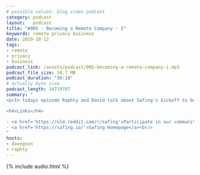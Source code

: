```yaml
---
# possible values: blog video podcast
category: podcast
layout:   podcast
title: "#005 - Becoming a Remote Company - I"
keywords: remote privacy business
date: 2019-10-12
tags:
- remote
- privacy
- business
podcast_link: /assets/podcast/005-becoming-a-remote-company-i.mp3
podcast_file_size: 34.7 MB
podcast_duration: "36:10"
# actually byte size
podcast_length: 34719787
summary: "
<p>In todays episode Raphty and David talk about Safing's kickoff to becoming a remote company. David just recently moved to Sweden and this impacts the company in many areas.</p><p>But why even go remote? What benefits do you get? And what challenges arise as a result?</p>

<h4>Links</h4>

- <a href='https://old.reddit.com/r/safing'>Participate in our community: r/safing</a><br/>
- <a href='https://safing.io/'>Safing Homepage</a><br/>
"
hosts:
- davegson
- raphty
---
```


{% include audio.html %}
